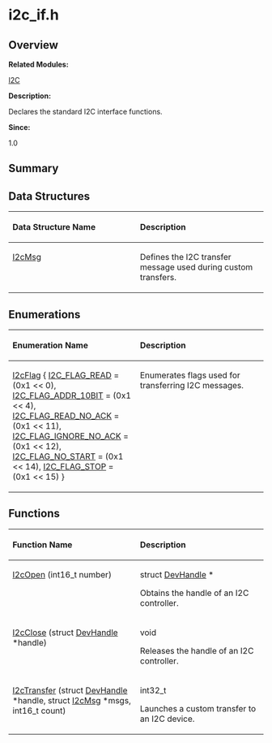 # i2c\_if.h<a name="EN-US_TOPIC_0000001054479535"></a>

## **Overview**<a name="section1136701475093525"></a>

**Related Modules:**

[I2C](i2c.md)

**Description:**

Declares the standard I2C interface functions. 

**Since:**

1.0

## **Summary**<a name="section487381195093525"></a>

## Data Structures<a name="nested-classes"></a>

<a name="table491107091093525"></a>
<table><thead align="left"><tr id="row571139557093525"><th class="cellrowborder" valign="top" width="50%" id="mcps1.1.3.1.1"><p id="p2010388261093525"><a name="p2010388261093525"></a><a name="p2010388261093525"></a>Data Structure Name</p>
</th>
<th class="cellrowborder" valign="top" width="50%" id="mcps1.1.3.1.2"><p id="p908546142093525"><a name="p908546142093525"></a><a name="p908546142093525"></a>Description</p>
</th>
</tr>
</thead>
<tbody><tr id="row322315665093525"><td class="cellrowborder" valign="top" width="50%" headers="mcps1.1.3.1.1 "><p id="p380607614093525"><a name="p380607614093525"></a><a name="p380607614093525"></a><a href="i2cmsg.md">I2cMsg</a></p>
</td>
<td class="cellrowborder" valign="top" width="50%" headers="mcps1.1.3.1.2 "><p id="p1892381275093525"><a name="p1892381275093525"></a><a name="p1892381275093525"></a>Defines the I2C transfer message used during custom transfers. </p>
</td>
</tr>
</tbody>
</table>

## Enumerations<a name="enum-members"></a>

<a name="table1386422173093525"></a>
<table><thead align="left"><tr id="row609810457093525"><th class="cellrowborder" valign="top" width="50%" id="mcps1.1.3.1.1"><p id="p1228505214093525"><a name="p1228505214093525"></a><a name="p1228505214093525"></a>Enumeration Name</p>
</th>
<th class="cellrowborder" valign="top" width="50%" id="mcps1.1.3.1.2"><p id="p1645970392093525"><a name="p1645970392093525"></a><a name="p1645970392093525"></a>Description</p>
</th>
</tr>
</thead>
<tbody><tr id="row1507224824093525"><td class="cellrowborder" valign="top" width="50%" headers="mcps1.1.3.1.1 "><p id="p639916108093525"><a name="p639916108093525"></a><a name="p639916108093525"></a><a href="i2c.md#ga32b58f021632085445d80c80e382a546">I2cFlag</a> {   <a href="i2c.md#gga32b58f021632085445d80c80e382a546a65c5829d919f53dbc00b4c4e3f5a2f7a">I2C_FLAG_READ</a> = (0x1 &lt;&lt; 0), <a href="i2c.md#gga32b58f021632085445d80c80e382a546a830aec226b260e4624fb81f355e4fbd6">I2C_FLAG_ADDR_10BIT</a> = (0x1 &lt;&lt; 4), <a href="i2c.md#gga32b58f021632085445d80c80e382a546a801a2ec0dcf3069ba412311d00e45356">I2C_FLAG_READ_NO_ACK</a> = (0x1 &lt;&lt; 11), <a href="i2c.md#gga32b58f021632085445d80c80e382a546a6c8d6f7ba01b0e45fb73ee5883ba311c">I2C_FLAG_IGNORE_NO_ACK</a> = (0x1 &lt;&lt; 12),   <a href="i2c.md#gga32b58f021632085445d80c80e382a546a87b7c3b732260789c5acd9245171ad25">I2C_FLAG_NO_START</a> = (0x1 &lt;&lt; 14), <a href="i2c.md#gga32b58f021632085445d80c80e382a546a641c29990d13fe5f840b495dca8e21e9">I2C_FLAG_STOP</a> = (0x1 &lt;&lt; 15) }</p>
</td>
<td class="cellrowborder" valign="top" width="50%" headers="mcps1.1.3.1.2 "><p id="p821424072093525"><a name="p821424072093525"></a><a name="p821424072093525"></a>Enumerates flags used for transferring I2C messages. </p>
</td>
</tr>
</tbody>
</table>

## Functions<a name="func-members"></a>

<a name="table1745353040093525"></a>
<table><thead align="left"><tr id="row1660433423093525"><th class="cellrowborder" valign="top" width="50%" id="mcps1.1.3.1.1"><p id="p808506890093525"><a name="p808506890093525"></a><a name="p808506890093525"></a>Function Name</p>
</th>
<th class="cellrowborder" valign="top" width="50%" id="mcps1.1.3.1.2"><p id="p1645299341093525"><a name="p1645299341093525"></a><a name="p1645299341093525"></a>Description</p>
</th>
</tr>
</thead>
<tbody><tr id="row802887134093525"><td class="cellrowborder" valign="top" width="50%" headers="mcps1.1.3.1.1 "><p id="p691901043093525"><a name="p691901043093525"></a><a name="p691901043093525"></a><a href="i2c.md#ga7551f766dcabd70e96dbfe5e6585c6fb">I2cOpen</a> (int16_t number)</p>
</td>
<td class="cellrowborder" valign="top" width="50%" headers="mcps1.1.3.1.2 "><p id="p1375705581093525"><a name="p1375705581093525"></a><a name="p1375705581093525"></a>struct <a href="devhandle.md">DevHandle</a> * </p>
<p id="p1022451773093525"><a name="p1022451773093525"></a><a name="p1022451773093525"></a>Obtains the handle of an I2C controller. </p>
</td>
</tr>
<tr id="row590097537093525"><td class="cellrowborder" valign="top" width="50%" headers="mcps1.1.3.1.1 "><p id="p439170874093525"><a name="p439170874093525"></a><a name="p439170874093525"></a><a href="i2c.md#ga3dbd2556b29861859b360693f355df1f">I2cClose</a> (struct <a href="devhandle.md">DevHandle</a> *handle)</p>
</td>
<td class="cellrowborder" valign="top" width="50%" headers="mcps1.1.3.1.2 "><p id="p1266240643093525"><a name="p1266240643093525"></a><a name="p1266240643093525"></a>void </p>
<p id="p1992705447093525"><a name="p1992705447093525"></a><a name="p1992705447093525"></a>Releases the handle of an I2C controller. </p>
</td>
</tr>
<tr id="row853562770093525"><td class="cellrowborder" valign="top" width="50%" headers="mcps1.1.3.1.1 "><p id="p170051827093525"><a name="p170051827093525"></a><a name="p170051827093525"></a><a href="i2c.md#ga2fbc639bd3c5f9e5e9657c64d88bcbc9">I2cTransfer</a> (struct <a href="devhandle.md">DevHandle</a> *handle, struct <a href="i2cmsg.md">I2cMsg</a> *msgs, int16_t count)</p>
</td>
<td class="cellrowborder" valign="top" width="50%" headers="mcps1.1.3.1.2 "><p id="p1215025722093525"><a name="p1215025722093525"></a><a name="p1215025722093525"></a>int32_t </p>
<p id="p185292374093525"><a name="p185292374093525"></a><a name="p185292374093525"></a>Launches a custom transfer to an I2C device. </p>
</td>
</tr>
</tbody>
</table>

